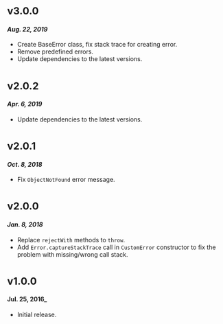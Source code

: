 # <sub>v3.0.0</sub>
#### _Aug. 22, 2019_
  * Create BaseError class, fix stack trace for creating error.
  * Remove predefined errors.
  * Update dependencies to the latest versions.
  
# <sub>v2.0.2</sub>
#### _Apr. 6, 2019_
  * Update dependencies to the latest versions.

# <sub>v2.0.1</sub>
#### _Oct. 8, 2018_
  * Fix `ObjectNotFound` error message.

# <sub>v2.0.0</sub>
#### _Jan. 8, 2018_
  * Replace `rejectWith` methods to `throw`.
  * Add `Error.captureStackTrace` call in `CustomError` constructor to fix the problem with missing/wrong call stack.

# <sub>v1.0.0</sub>
#### Jul. 25, 2016_
  * Initial release.
